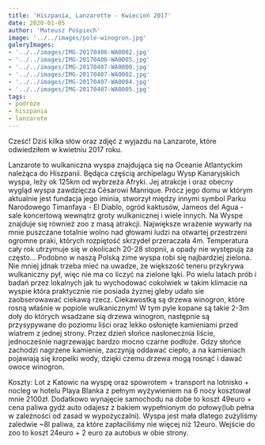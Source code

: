 ```yaml
---
title: 'Hiszpania, Lanzarotte - Kwiecień 2017'
date: 2020-01-05
author: 'Mateusz Pośpiech'
image: '../../images/pole-winogron.jpg'
galeryImages: 
- '../../images/IMG-20170406-WA0002.jpg'
- '../../images/IMG-20170406-WA0005.jpg'
- '../../images/IMG-20170407-WA0000.jpg'
- '../../images/IMG-20170407-WA0002.jpg'
- '../../images/IMG-20170407-WA0004.jpg'
- '../../images/IMG-20170407-WA0005.jpg'
tags: 
- podróże
- hiszpania
- lanzarote
---
```


Cześć! Dziś kilka słów oraz zdjęć z wyjazdu na Lanzarote, które odwiedziłem w kwietniu 2017 roku.

Lanzarote to wulkaniczna wyspa znajdująca się na Oceanie Atlantyckim należąca do Hiszpanii. Będąca częścią archipelagu Wysp Kanaryjskich wyspa, leży ok 125km od wybrzeża Afryki. Jej atrakcje i oraz obecny wygląd wyspa zawdzięcza Césarowi Manrique. Prócz jego domu w którym aktualnie jest fundacja jego iminia, stworzył między innymi symbol Parku Narodowego Timanfaya - El Diablo, ogród kaktusów, Jameos del Agua - sale koncertową wewnątrz groty wulkanicznej i wiele innych. Na Wyspe znajduje się również zoo z masą atrakcji. Największe wrażenie wywarły na mnie puszczane totalnie wolno nad głowami ludzi na otwartej przestrzeni ogromne praki, których rozpiętość skrzydeł przeraczała 4m. Temperatura cały rok utrzymuje się w okolicach 20-28 stopnii, a opady nie występują za często... Podobno w naszą Polską zime wyspa robi się najbardziej zielona. Nie mniej jdnak trzeba mieć na uwadze, że większość teneru przykrywa wulkaniczny pył, więc nie ma co liczyć na zielone łąki. Po wielu latach prób i badań przez lokalnych jak tu wychodować cokolwiek w takim klimacie na wyspie która praktycznie nie posiada żyznej gleby udało sie zaobserowawać ciekawą rzecz. Ciekawostką są drzewa winogron, które rosną właśnie w popiole wulkanicznym! W tym pyle kopane są takie 2-3m doły do których wsadzane sią drzewa winogron, następnie są przysypywane do poziomu liści oraz lekko osłonięte kamieniami przed wiatrem z jednej strony. Przez dzień słońce nasłonecznia liście, jednocześnie nagrzewając bardzo mocno czarne podłoże. Gdzy słońce zachodzi nagrzene kamienie, zaczynją oddawać ciepło, a na kamieniach pojawiają się kropelki wody, dzięki czemu drzewa mogą rosnąć i dawać owoce winogron.

Koszty:
Lot z Katowic na wyspę oraz spowrotem + transport na lotnisko + nocleg w hotelu Playa Blanka z pełnym wyżywieniem na 6 nocy kosztował mnie 2100zł.
Dodatkowo wynajęcie samochodu na dobe to koszt 49euro + cena paliwa gydż auto odajesz z bakiem wypełnionym do połowy(lub pełna w zależności od zasad w wypożyczalni). Wyspa jest mała dlatego zużyliśmy zaledwie ~8l paliwa, za które zapłaciliśmy nie więcej niż 12euro.
Wejście do zoo to koszt 24euro + 2 euro za autobus w obie strony.
